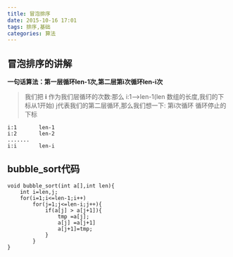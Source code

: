 ```yaml
---
title: 冒泡排序
date: 2015-10-16 17:01
tags: 排序,基础
categories: 算法
---
```


## 冒泡排序的讲解

**一句话算法：第一层循环len-1次,第二层第i次循环len-i次**

> 我们把 **i** 作为我们层循环的次数:那么 i:1-->len-1(len 数组的长度,我们的下标从1开始)
    j代表我们的第二层循环,那么我们想一下:
    第i次循环 循环停止的下标
    
    i:1       len-1
    i:2       len-2
    .......
    i:i       len-i
    


## bubble_sort代码

```
void bubble_sort(int a[],int len){
    int i=len,j;
    for(i=1;i<=len-1;i++)
        for(j=1;j<=len-i;j++){
            if(a[j] > a[j+1]){
                tmp =a[j];
                a[j] =a[j+1]
                a[j+1]=tmp;
            }
        }
}
```

